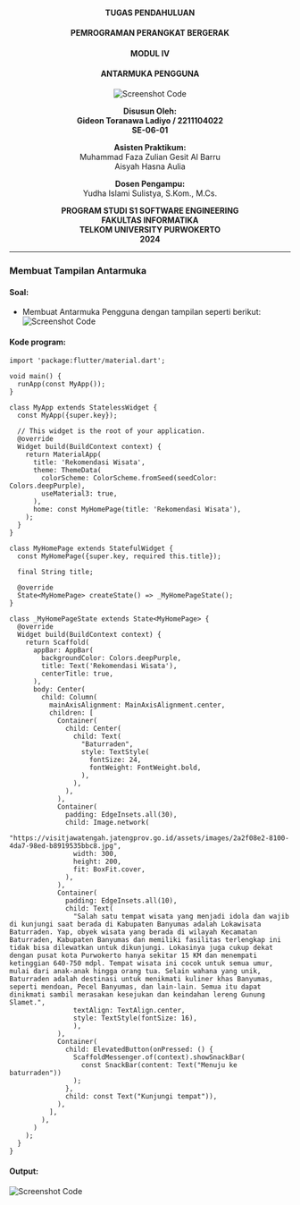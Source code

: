 <div style="text-align: center;">

#### TUGAS PENDAHULUAN  
#### PEMROGRAMAN PERANGKAT BERGERAK  
#### MODUL IV  
#### ANTARMUKA PENGGUNA  

![Screenshot Code](../../cover_tp/logo.png)

**Disusun Oleh:**  
**Gideon Toranawa Ladiyo / 2211104022**  
**SE-06-01**  

**Asisten Praktikum:**  
Muhammad Faza Zulian Gesit Al Barru  
Aisyah Hasna Aulia  

**Dosen Pengampu:**  
Yudha Islami Sulistya, S.Kom., M.Cs.  


**PROGRAM STUDI S1 SOFTWARE ENGINEERING**  
**FAKULTAS INFORMATIKA**  
**TELKOM UNIVERSITY PURWOKERTO**  
**2024**

</div>

---

### Membuat Tampilan Antarmuka
#### Soal:
- Membuat Antarmuka Pengguna dengan tampilan seperti berikut:
    ![Screenshot Code](output_soal.png)

#### Kode program:
```
import 'package:flutter/material.dart';

void main() {
  runApp(const MyApp());
}

class MyApp extends StatelessWidget {
  const MyApp({super.key});

  // This widget is the root of your application.
  @override
  Widget build(BuildContext context) {
    return MaterialApp(
      title: 'Rekomendasi Wisata',
      theme: ThemeData(
        colorScheme: ColorScheme.fromSeed(seedColor: Colors.deepPurple),
        useMaterial3: true,
      ),
      home: const MyHomePage(title: 'Rekomendasi Wisata'),
    );
  }
}

class MyHomePage extends StatefulWidget {
  const MyHomePage({super.key, required this.title});

  final String title;

  @override
  State<MyHomePage> createState() => _MyHomePageState();
}

class _MyHomePageState extends State<MyHomePage> {
  @override
  Widget build(BuildContext context) {
    return Scaffold(
      appBar: AppBar(
        backgroundColor: Colors.deepPurple,
        title: Text('Rekomendasi Wisata'),
        centerTitle: true,
      ),
      body: Center(
        child: Column(
          mainAxisAlignment: MainAxisAlignment.center,
          children: [
            Container(
              child: Center(
                child: Text(
                  "Baturraden",
                  style: TextStyle(
                    fontSize: 24,
                    fontWeight: FontWeight.bold,
                  ),
                ),
              ),
            ),
            Container(
              padding: EdgeInsets.all(30),
              child: Image.network(
                "https://visitjawatengah.jatengprov.go.id/assets/images/2a2f08e2-8100-4da7-98ed-b8919535bbc8.jpg",
                width: 300,
                height: 200,
                fit: BoxFit.cover,
              ),
            ),
            Container(
              padding: EdgeInsets.all(10),
              child: Text(
                "Salah satu tempat wisata yang menjadi idola dan wajib di kunjungi saat berada di Kabupaten Banyumas adalah Lokawisata Baturraden. Yap, obyek wisata yang berada di wilayah Kecamatan Baturraden, Kabupaten Banyumas dan memiliki fasilitas terlengkap ini tidak bisa dilewatkan untuk dikunjungi. Lokasinya juga cukup dekat dengan pusat kota Purwokerto hanya sekitar 15 KM dan menempati ketinggian 640-750 mdpl. Tempat wisata ini cocok untuk semua umur, mulai dari anak-anak hingga orang tua. Selain wahana yang unik, Baturraden adalah destinasi untuk menikmati kuliner khas Banyumas, seperti mendoan, Pecel Banyumas, dan lain-lain. Semua itu dapat dinikmati sambil merasakan kesejukan dan keindahan lereng Gunung Slamet.",
                textAlign: TextAlign.center,
                style: TextStyle(fontSize: 16),
                ),
            ),
            Container(
              child: ElevatedButton(onPressed: () {
                ScaffoldMessenger.of(context).showSnackBar(
                  const SnackBar(content: Text("Menuju ke baturraden"))
                );
              }, 
              child: const Text("Kunjungi tempat")),
            ),
          ],
        ),
      )
    );
  }
}

```

#### Output:
![Screenshot Code](SS_output.png)